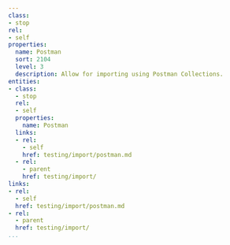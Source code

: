```yaml
---
class:
- stop
rel:
- self
properties:
  name: Postman
  sort: 2104
  level: 3
  description: Allow for importing using Postman Collections.
entities:
- class:
  - stop
  rel:
  - self
  properties:
    name: Postman
  links:
  - rel:
    - self
    href: testing/import/postman.md
  - rel:
    - parent
    href: testing/import/
links:
- rel:
  - self
  href: testing/import/postman.md
- rel:
  - parent
  href: testing/import/
...
```

